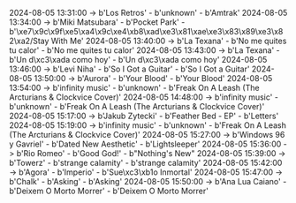 2024-08-05 13:31:00 -> b'Los Retros' - b'unknown' - b'Amtrak'
2024-08-05 13:34:00 -> b'Miki Matsubara' - b'Pocket Park' - b'\xe7\x9c\x9f\xe5\xa4\x9c\xe4\xb8\xad\xe3\x81\xae\xe3\x83\x89\xe3\x82\xa2/Stay With Me'
2024-08-05 13:40:00 -> b'La Texana' - b'No me quites tu calor' - b'No me quites tu calor'
2024-08-05 13:43:00 -> b'La Texana' - b'Un d\xc3\xada como hoy' - b'Un d\xc3\xada como hoy'
2024-08-05 13:46:00 -> b'Levi Niha' - b'So I Got a Guitar' - b'So I Got a Guitar'
2024-08-05 13:50:00 -> b'Aurora' - b'Your Blood' - b'Your Blood'
2024-08-05 13:54:00 -> b'infinity music' - b'unknown' - b'Freak On A Leash (The Arcturians & Clockvice Cover)'
2024-08-05 14:48:00 -> b'infinity music' - b'unknown' - b'Freak On A Leash (The Arcturians & Clockvice Cover)'
2024-08-05 15:17:00 -> b'Jakub Zytecki' - b'Feather Bed - EP' - b'Letters'
2024-08-05 15:19:00 -> b'infinity music' - b'unknown' - b'Freak On A Leash (The Arcturians & Clockvice Cover)'
2024-08-05 15:27:00 -> b'Windows 96 y Gavriel' - b'Dated New Aesthetic' - b'Lightsleeper'
2024-08-05 15:36:00 -> b'Rio Romeo' - b'Good God!' - b"Nothing's New"
2024-08-05 15:39:00 -> b'Towerz' - b'strange calamity' - b'strange calamity'
2024-08-05 15:42:00 -> b'Agora' - b'Imperio' - b'Sue\xc3\xb1o Inmortal'
2024-08-05 15:47:00 -> b'Chalk' - b'Asking' - b'Asking'
2024-08-05 15:50:00 -> b'Ana Lua Caiano' - b'Deixem O Morto Morrer' - b'Deixem O Morto Morrer'

